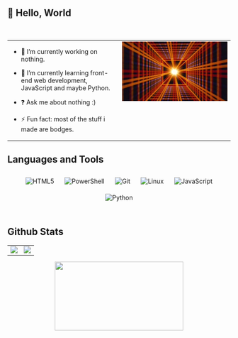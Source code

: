 ## 👋 Hello, World
  

<br/>  

<table><tr><td valign="top" width="50%">

- 🔭 I’m currently working on nothing.
  

- 🌱 I’m currently learning front-end web development, JavaScript and maybe Python.
  

- ❓ Ask me about nothing :)
  

- ⚡ Fun fact: most of the stuff i made are bodges.


</td><td valign="top" width="50%">

<div align="center">
<img src="plaid.gif" align="center" style="width: 105%" />
</div>  
</td></tr></table>

## Languages and Tools  
<div align="center">  
<img style="margin: 10px" src="https://profilinator.rishav.dev/skills-assets/html5-original-wordmark.svg" alt="HTML5" height="25" />  
<img style="margin: 10px" src="https://profilinator.rishav.dev/skills-assets/powershell.png" alt="PowerShell" height="25" />  
<img style="margin: 10px" src="https://profilinator.rishav.dev/skills-assets/git-scm-icon.svg" alt="Git" height="25" />  
<img style="margin: 10px" src="https://profilinator.rishav.dev/skills-assets/linux-original.svg" alt="Linux" height="25" />  
<img style="margin: 10px" src="https://profilinator.rishav.dev/skills-assets/javascript-original.svg" alt="JavaScript" height="25" />  
<img style="margin: 10px" src="https://profilinator.rishav.dev/skills-assets/python-original.svg" alt="Python" height="25" />  
</div>  

<br/>  


## Github Stats  
<table><tr><td valign="top" width="50%">

<img src="https://github-readme-stats.vercel.app/api?username=khanhmuy&show_icons=true&count_private=true&hide_border=true" align="left" style="width: 100%" />

</td><td valign="top" width="50%">

<img src="https://github-readme-stats.vercel.app/api/top-langs/?username=khanhmuy&hide_border=true&layout=compact" align="left" style="width: 100%" />

</td></tr></table>  

<div align="center";>
    <a href="https://discord.com/users/272388882539085824" style="text-align: center">
        <img src="https://lanyard-profile-readme.vercel.app/api/272388882539085824?theme=dark&idleMessage=probably%20touching%20grass&hideDiscrim=true&hideTimestamp=true" width="290" height="155">
    </a>
</div>
